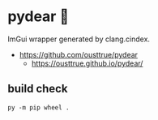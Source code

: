 # pydear 🦌

ImGui wrapper generated by clang.cindex. 

-   <https://github.com/ousttrue/pydear>
    -   <https://ousttrue.github.io/pydear/>

## build check

```
py -m pip wheel .
```
